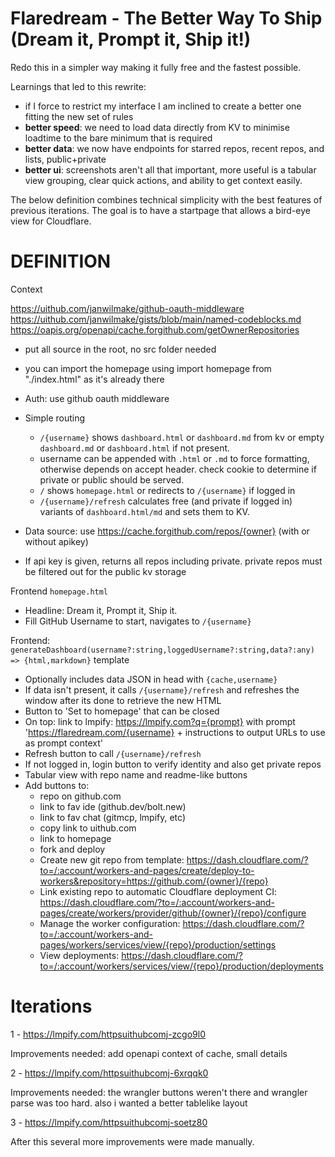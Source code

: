 # Flaredream - The Better Way To Ship (Dream it, Prompt it, Ship it!)

Redo this in a simpler way making it fully free and the fastest possible.

Learnings that led to this rewrite:

- if I force to restrict my interface I am inclined to create a better one fitting the new set of rules
- **better speed**: we need to load data directly from KV to minimise loadtime to the bare minimum that is required
- **better data**: we now have endpoints for starred repos, recent repos, and lists, public+private
- **better ui**: screenshots aren't all that important, more useful is a tabular view grouping, clear quick actions, and ability to get context easily.

The below definition combines technical simplicity with the best features of previous iterations. The goal is to have a startpage that allows a bird-eye view for Cloudflare.

# DEFINITION

Context

https://uithub.com/janwilmake/github-oauth-middleware
https://uithub.com/janwilmake/gists/blob/main/named-codeblocks.md
https://oapis.org/openapi/cache.forgithub.com/getOwnerRepositories

- put all source in the root, no src folder needed
- you can import the homepage using import homepage from "./index.html" as it's already there
- Auth: use github oauth middleware

- Simple routing
    - `/{username}` shows `dashboard.html` or `dashboard.md` from kv or empty `dashboard.md` or `dashboard.html` if not present.
    - username can be appended with `.html` or `.md` to force formatting, otherwise depends on accept header. check cookie to determine if private or public should be served.
    - `/` shows `homepage.html` or redirects to `/{username}` if logged in
    - `/{username}/refresh` calculates free (and private if logged in) variants of `dashboard.html/md` and sets them to KV.

- Data source: use https://cache.forgithub.com/repos/{owner} (with or without apikey)
- If api key is given, returns all repos including private. private repos must be filtered out for the public kv storage

Frontend `homepage.html`

- Headline: Dream it, Prompt it, Ship it.
- Fill GitHub Username to start, navigates to `/{username}`

Frontend: `generateDashboard(username?:string,loggedUsername?:string,data?:any) => {html,markdown}` template

- Optionally includes data JSON in head with `{cache,username}`
- If data isn't present, it calls `/{username}/refresh` and refreshes the window after its done to retrieve the new HTML
- Button to 'Set to homepage' that can be closed
- On top: link to lmpify: https://lmpify.com?q={prompt} with prompt 'https://flaredream.com/{username} + instructions to output URLs to use as prompt context'
- Refresh button to call `/{username}/refresh`
- If not logged in, login button to verify identity and also get private repos
- Tabular view with repo name and readme-like buttons
- Add buttons to:
    - repo on github.com
    - link to fav ide (github.dev/bolt.new)
    - link to fav chat (gitmcp, lmpify, etc)
    - copy link to uithub.com
    - link to homepage
    - fork and deploy
    - Create new git repo from template: https://dash.cloudflare.com/?to=/:account/workers-and-pages/create/deploy-to-workers&repository=https://github.com/{owner}/{repo}
    - Link existing repo to automatic Cloudflare deployment CI: https://dash.cloudflare.com/?to=/:account/workers-and-pages/create/workers/provider/github/{owner}/{repo}/configure
    - Manage the worker configuration: https://dash.cloudflare.com/?to=/:account/workers-and-pages/workers/services/view/{repo}/production/settings
    - View deployments: https://dash.cloudflare.com/?to=/:account/workers/services/view/{repo}/production/deployments



# Iterations


1 - https://lmpify.com/httpsuithubcomj-zcgo9l0 

Improvements needed: add openapi context of cache, small details

2 - https://lmpify.com/httpsuithubcomj-6xrqqk0

Improvements needed: the wrangler buttons weren't there and wrangler parse was too hard. also i wanted a better tablelike layout

3 - https://lmpify.com/httpsuithubcomj-soetz80

After this several more improvements were made manually.